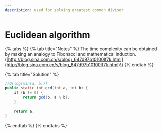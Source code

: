 ```yaml
---
description: used for solving greatest common divisor
---
```


# Euclidean algorithm

{% tabs %}
{% tab title="Notes" %}
The time complexity can be obtained by making an analogy to Fibonacci and mathematical induction. \([http://blog.sina.com.cn/s/blog\_647d97b10100lf7k.html](http://blog.sina.com.cn/s/blog_647d97b10100lf7k.html)\)
{% endtab %}

{% tab title="Solution" %}
```java
//O(log(min(a, b)))
public static int gcd(int a, int b) {
    if (b != 0) {
        return gcd(b, a % b);
    }
    
    return a;
}
```
{% endtab %}
{% endtabs %}




